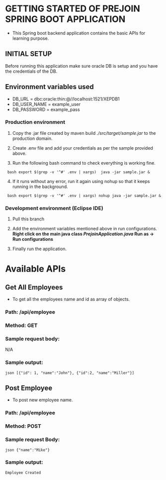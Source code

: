 # GETTING STARTED OF PREJOIN SPRING BOOT APPLICATION

* This Spring boot backend application contains the basic APIs for learning purpose.

## INITIAL SETUP

Before running this application make sure oracle DB is setup and you have the credentials of the DB.

## Environment variables used

* DB_URL = dbc:oracle:thin:@//localhost:1521/XEPDB1
* DB_USER_NAME = example_user
* DB_PASSWORD = example_pass

### Production environment

1. Copy the .jar file created by maven build *./src/target/sample.jar* to the production domain.

2. Create .env file and add your credentials as per the sample provided above.

3. Run the following bash command to check everything is working fine.

``` bash export $(grep -v '^#' .env | xargs)  java -jar sample.jar &```

4. If it runs without any error, run it again using nohup so that it keeps running in the background.

``` bash export $(grep -v '^#' .env | xargs) nohup java -jar sample.jar &```


### Development environment (Eclipse IDE)

1. Pull this branch

2. Add the environment variables mentioned above in run configurations. **Right click on the main java class *PrejoinApplication.java* Run as -> Run configurations**

3. Finally run the application.

# Available APIs

## Get All Employees

* To get all the employees name and id as array of objects.

### Path:  **/api/employee**

### Method: GET

### Sample request body:
N/A

### Sample output:
```json [{"id": 1, "name":"John"}, {"id":2, "name":"Miller"}]```


## Post Employee

* To post new employee name.

### Path: **/api/employee**

### Method: POST

### Sample request Body:

```json {"name":"Mike"}```

### Sample output:
```Employee Created```